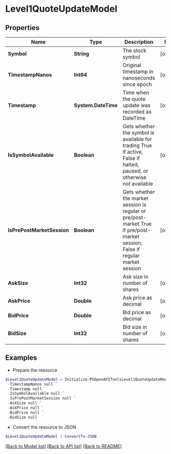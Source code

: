 # Level1QuoteUpdateModel
## Properties

Name | Type | Description | Notes
------------ | ------------- | ------------- | -------------
**Symbol** | **String** | The stock symbol | [optional] 
**TimestampNanos** | **Int64** | Original timestamp in nanoseconds since epoch | [optional] 
**Timestamp** | **System.DateTime** | Time when the quote update was recorded as DateTime | [optional] 
**IsSymbolAvailable** | **Boolean** | Gets whether the symbol is available for trading  True if active, False if halted, paused, or otherwise not available | [optional] 
**IsPrePostMarketSession** | **Boolean** | Gets whether the market session is regular or pre/post-market  True if pre/post-market session, False if regular market session | [optional] 
**AskSize** | **Int32** | Ask size in number of shares | [optional] 
**AskPrice** | **Double** | Ask price as decimal | [optional] 
**BidPrice** | **Double** | Bid price as decimal | [optional] 
**BidSize** | **Int32** | Bid size in number of shares | [optional] 

## Examples

- Prepare the resource
```powershell
$Level1QuoteUpdateModel = Initialize-PSOpenAPIToolsLevel1QuoteUpdateModel  -Symbol null `
 -TimestampNanos null `
 -Timestamp null `
 -IsSymbolAvailable null `
 -IsPrePostMarketSession null `
 -AskSize null `
 -AskPrice null `
 -BidPrice null `
 -BidSize null
```

- Convert the resource to JSON
```powershell
$Level1QuoteUpdateModel | ConvertTo-JSON
```

[[Back to Model list]](../README.md#documentation-for-models) [[Back to API list]](../README.md#documentation-for-api-endpoints) [[Back to README]](../README.md)

